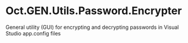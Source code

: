 # Oct.GEN.Utils.Password.Encrypter
General utility (GUI) for encrypting and decrypting passwords in Visual Studio app.config files
